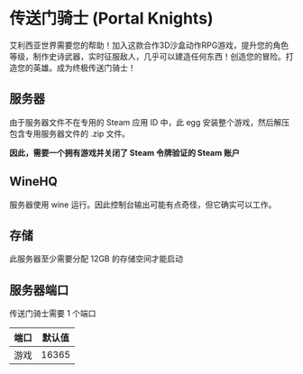 # 传送门骑士 (Portal Knights)

艾利西亚世界需要您的帮助！加入这款合作3D沙盒动作RPG游戏，提升您的角色等级，制作史诗武器，实时征服敌人，几乎可以建造任何东西！创造您的冒险。打造您的英雄。成为终极传送门骑士！

## 服务器

由于服务器文件不在专用的 Steam 应用 ID 中，此 egg 安装整个游戏，然后解压包含专用服务器文件的 .zip 文件。

**因此，需要一个拥有游戏并关闭了 Steam 令牌验证的 Steam 账户**

## WineHQ

服务器使用 wine 运行。因此控制台输出可能有点奇怪，但它确实可以工作。

## 存储

此服务器至少需要分配 12GB 的存储空间才能启动

## 服务器端口

传送门骑士需要 1 个端口

| 端口  | 默认值 |
|-------|---------|
| 游戏  | 16365   | 